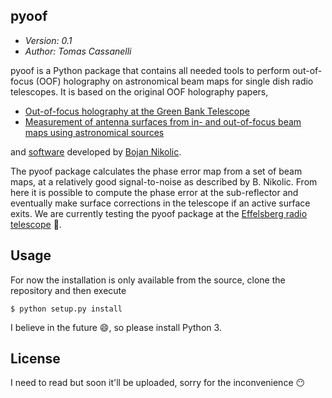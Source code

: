 pyoof
-----

* *Version: 0.1*
* *Author: Tomas Cassanelli*

pyoof is a Python package that contains all needed tools to perform out-of-focus (OOF) holography on astronomical beam maps for single dish radio telescopes. It is based on the original OOF holography papers,

* [Out-of-focus holography at the Green Bank Telescope](https://www.aanda.org/articles/aa/ps/2007/14/aa5765-06.ps.gz)
* [Measurement of antenna surfaces from in- and out-of-focus beam maps using astronomical sources](https://www.aanda.org/articles/aa/ps/2007/14/aa5603-06.ps.gz)

and [software](https://github.com/bnikolic/oof) developed by [Bojan Nikolic](http://www.mrao.cam.ac.uk/~bn204/oof/).

The pyoof package calculates the phase error map from a set of beam maps, at a relatively good signal-to-noise as described by B. Nikolic. From here it is possible to compute the phase error at the sub-reflector and eventually make surface corrections in the telescope if an active surface exits. We are currently testing the pyoof package at the [Effelsberg radio telescope](https://en.wikipedia.org/wiki/Effelsberg_100-m_Radio_Telescope) :satellite:.

Usage
-----
For now the installation is only available from the source, clone the repository and then execute

```
$ python setup.py install
```

I believe in the future :smile:, so please install Python 3.

License
-------

I need to read but soon it'll be uploaded, sorry for the inconvenience :no_mouth:
